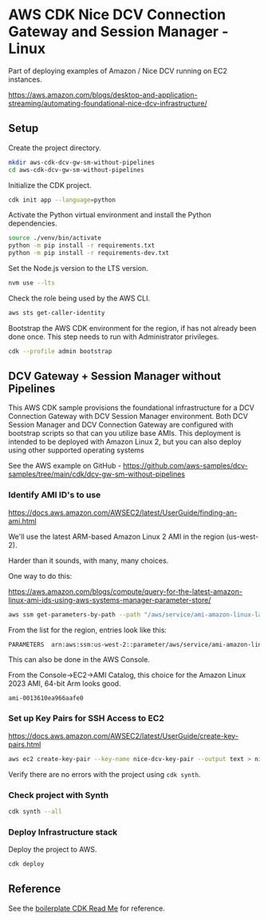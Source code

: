 
# AWS CDK Nice DCV Connection Gateway and Session Manager - Linux

Part of deploying examples of Amazon / Nice DCV running on EC2 instances.

<https://aws.amazon.com/blogs/desktop-and-application-streaming/automating-foundational-nice-dcv-infrastructure/>

## Setup

Create the project directory.

```bash
mkdir aws-cdk-dcv-gw-sm-without-pipelines
cd aws-cdk-dcv-gw-sm-without-pipelines
```

Initialize the CDK project.

```bash
cdk init app --language=python
```

Activate the Python virtual environment and install the Python dependencies.

```bash
source ./venv/bin/activate
python -m pip install -r requirements.txt
python -m pip install -r requirements-dev.txt
```

Set the Node.js version to the LTS version.

```bash
nvm use --lts
```

Check the role being used by the AWS CLI.

```bash
aws sts get-caller-identity
```

Bootstrap the AWS CDK environment for the region, if has not already been done once. This step needs to run with Administrator privileges.

```bash
cdk --profile admin bootstrap
```

## DCV Gateway + Session Manager without Pipelines

This AWS CDK sample provisions the foundational infrastructure for a DCV Connection Gateway with DCV Session Manager environment. Both DCV Session Manager and DCV Connection Gateway are configured with bootstrap scripts so that can you utilize base AMIs. This deployment is intended to be deployed with Amazon Linux 2, but you can also deploy using other supported operating systems

See the AWS example on GitHub - <https://github.com/aws-samples/dcv-samples/tree/main/cdk/dcv-gw-sm-without-pipelines>

### Identify AMI ID's to use

<https://docs.aws.amazon.com/AWSEC2/latest/UserGuide/finding-an-ami.html>

We'll use the latest ARM-based Amazon Linux 2 AMI in the region (us-west-2).

Harder than it sounds, with many, many choices.

One way to do this:

<https://aws.amazon.com/blogs/compute/query-for-the-latest-amazon-linux-ami-ids-using-aws-systems-manager-parameter-store/>

```bash
aws ssm get-parameters-by-path --path "/aws/service/ami-amazon-linux-latest" --region us-west-2
```

From the list for the region, entries look like this:

```bash
PARAMETERS	arn:aws:ssm:us-west-2::parameter/aws/service/ami-amazon-linux-latest/al2023-ami-kernel-6.1-arm64	text	2025-03-26T15:57:46.434000-07:00	/aws/service/ami-amazon-linux-latest/al2023-ami-kernel-6.1-arm64	String	ami-03be73a6c76012d9f	114
```

This can also be done in the AWS Console.

From the Console->EC2->AMI Catalog, this choice for the Amazon Linux 2023 AMI, 64-bit Arm looks good.

`ami-0013610ea966aafe0`

### Set up Key Pairs for SSH Access to EC2

<https://docs.aws.amazon.com/AWSEC2/latest/UserGuide/create-key-pairs.html>

```bash
aws ec2 create-key-pair --key-name nice-dcv-key-pair --output text > nice-dcv-key-pair.pem
```

Verify there are no errors with the project using `cdk synth`.

### Check project with Synth

```bash
cdk synth --all
```

### Deploy Infrastructure stack

Deploy the project to AWS.

```bash
cdk deploy
```

## Reference

See the [boilerplate CDK Read Me](./REFERENCE.md) for reference.
